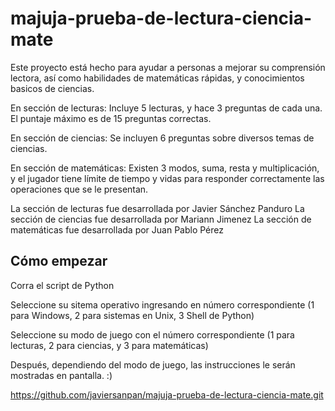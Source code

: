 # majuja-prueba-de-lectura-ciencia-mate

Este proyecto está hecho para ayudar a personas a mejorar su comprensión lectora, así como habilidades de matemáticas rápidas, y conocimientos basicos de ciencias. 

En sección de lecturas: Incluye 5 lecturas, y hace 3 preguntas de cada una. El puntaje máximo es de 15 preguntas correctas. 

En sección de ciencias: Se incluyen 6 preguntas sobre diversos temas de ciencias. 

En sección de matemáticas: Existen 3 modos, suma, resta y multiplicación, y el jugador tiene límite de tiempo y vidas para responder correctamente las operaciones que se le presentan. 

La sección de lecturas fue desarrollada por Javier Sánchez Panduro
La sección de ciencias fue desarrollada por Mariann Jimenez
La sección de matemáticas fue desarrollada por Juan Pablo Pérez

## Cómo empezar

Corra el script de Python

Seleccione su sitema operativo ingresando en número correspondiente (1 para Windows, 2 para sistemas en Unix, 3 Shell de Python)

Seleccione su modo de juego con el número correspondiente (1 para lecturas, 2 para ciencias, y 3 para matemáticas)

Después, dependiendo del modo de juego, las instrucciones le serán mostradas en pantalla. 
:)

https://github.com/javiersanpan/majuja-prueba-de-lectura-ciencia-mate.git

